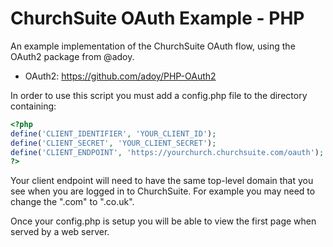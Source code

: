 # ChurchSuite OAuth Example - PHP

An example implementation of the ChurchSuite OAuth flow, using the OAuth2 package from @adoy.

* OAuth2: https://github.com/adoy/PHP-OAuth2

In order to use this script you must add a config.php file to the directory containing:

````php
<?php
define('CLIENT_IDENTIFIER', 'YOUR_CLIENT_ID');
define('CLIENT_SECRET', 'YOUR_CLIENT_SECRET');
define('CLIENT_ENDPOINT', 'https://yourchurch.churchsuite.com/oauth');
?>
````

Your client endpoint will need to have the same top-level domain that you see when you are logged in to ChurchSuite. For example you may need to change the ".com" to ".co.uk".

Once your config.php is setup you will be able to view the first page when served by a web server.
